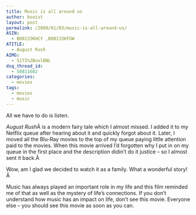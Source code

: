 ```yaml
---
title: Music is all around us
author: bsoist
layout: post
permalink: /2009/01/03/music-is-all-around-us/
ASIN:
  - B00133KHCY ,B00133KFGW
ATITLE:
  - August Rush
AIMG:
  - 51TI%2BoulBNL
dsq_thread_id:
  - 50811602
categories:
  - movies
tags:
  - movies
  - music
---
```

All we have to do is listen.

*August Rush*Â is a modern fairy tale which I almost missed. I added it to my Netflix queue after hearing about it and quickly forgot about it. Later, I moved all the Blu-Ray movies to the top of my queue paying little attention paid to the movies. When this movie arrived I&#8217;d forgotten why I put in on my queue in the first place and the description didin&#8217;t do it justice &#8211; so I almost sent it back.Â 

Wow, am I glad we decided to watch it as a family. What a wonderful story!Â 

Music has always played an important role in my life and this film reminded me of that as well as the mystery of life&#8217;s connections. If you don&#8217;t understand how music has an impact on life, don&#8217;t see this movie. Everyone else &#8211; you should see this movie as soon as you can.
